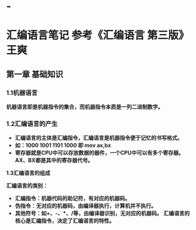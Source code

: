 # -
# **汇编语言笔记   参考《汇编语言 第三版》王爽**

## **第一章 基础知识**

### **1.1机器语言**

**机器语言即是机器指令的集合，而机器指令本质是一列二进制数字。**

### **1.2汇编语言的产生**

* **汇编语言的主体是汇编指令，汇编语言是机器指令便于记忆的书写格式。**
* **如：1000 1001 1101 1000 即 mov ax,bx**
* **寄存器就是CPU中可以存放数据的器件，一个CPU中可以有多个寄存器。AX、BX都是其中的寄存器代号。**

**1.3汇编语言的组成**

**汇编语言的类别：**
- **汇编指令：机器代码的助记符，有对应的机器码。**
- **伪指令：无对应的机器码，由编译器执行，计算机并不执行。**
- **其他符号：如+、-、*、/等，由编译器识别，无对应的机器码。**
**汇编语言的核心是汇编指令，决定了汇编语言的特性。**
